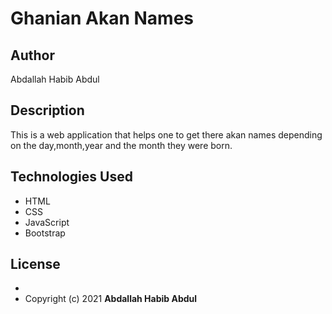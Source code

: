 # Ghanian Akan Names

## Author

Abdallah Habib Abdul

## Description

This is a web application that helps one to get there akan names depending on the day,month,year and the month they were born.
## Technologies Used

* HTML
* CSS
* JavaScript
* Bootstrap
## License
* 
* Copyright (c) 2021 **Abdallah Habib Abdul**
